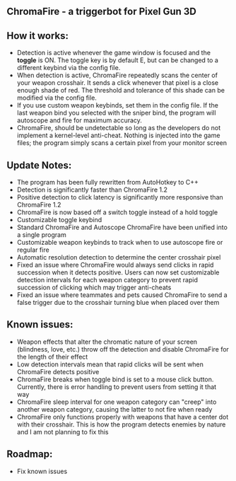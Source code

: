 ChromaFire - a triggerbot for Pixel Gun 3D
------------------------------------------------------------------

How it works:
------------------------------------------------------------------
- Detection is active whenever the game window is focused and the
**toggle** is ON. The toggle key is by default E, but can be
changed to a different keybind via the config file.
- When detection is active, ChromaFire repeatedly scans the center
of your weapon crosshair. It sends a click whenever that pixel is
a close enough shade of red. The threshold and tolerance of this
shade can be modified via the config file.
- If you use custom weapon keybinds, set them in the config file.
If the last weapon bind you selected with the sniper bind, the 
program will autoscope and fire for maximum accuracy.
- ChromaFire, should be undetectable so long as the developers do
not implement a kernel-level anti-cheat. Nothing is injected into 
the game files; the program simply scans a certain pixel from your 
monitor screen

Update Notes:
------------------------------------------------------------------
- The program has been fully rewritten from AutoHotkey to C++
- Detection is significantly faster than ChromaFire 1.2
- Positive detection to click latency is significantly more 
responsive than ChromaFire 1.2
- ChromaFire is now based off a switch toggle instead of a hold 
toggle
- Customizable toggle keybind
- Standard ChromaFire and Autoscope ChromaFire have been unified
into a single program
- Customizable weapon keybinds to track when to use autoscope fire
or regular fire
- Automatic resolution detection to determine the center crosshair
pixel
- Fixed an issue where ChromaFire would always send clicks in rapid 
succession when it detects positive. Users can now set customizable 
detection intervals for each weapon category to prevent rapid 
succession of clicking which may trigger anti-cheats
- Fixed an issue where teammates and pets caused ChromaFire to 
send a false trigger due to the crosshair turning blue when placed 
over them
  
Known issues:
------------------------------------------------------------------
- Weapon effects that alter the chromatic nature of your screen
(blindness, love, etc.) throw off the detection and disable
ChromaFire for the length of their effect
- Low detection intervals mean that rapid clicks will be sent when
ChromaFire detects positive
- ChromaFire breaks when toggle bind is set to a mouse click 
button. Currently, there is error handling to prevent users from 
setting it that way
- ChromaFire sleep interval for one weapon category can "creep" 
into another weapon category, causing the latter to not fire when
ready
- ChromaFire only functions properly with weapons that have a 
center dot with their crosshair. This is how the program detects 
enemies by nature and I am not planning to fix this

Roadmap:
------------------------------------------------------------------
- Fix known issues
